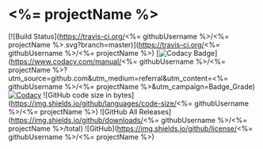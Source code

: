 # <%= projectName %>

[![Build Status](https://travis-ci.org/<%= githubUsername %>/<%= projectName %>.svg?branch=master)](https://travis-ci.org/<%= githubUsername %>/<%= projectName %>)
[![Codacy Badge](https://api.codacy.com/project/badge/Grade/UPDATE_WITH_CODACY_ID)](https://www.codacy.com/manual/<%= githubUsername %>/<%= projectName %>?utm_source=github.com&amp;utm_medium=referral&amp;utm_content=<%= githubUsername %>/<%= projectName %>&amp;utm_campaign=Badge_Grade)
[![Codacy](https://api.codacy.com/project/badge/coverage/UPDATE_WITH_CODACY_ID)](https://www.codacy.com/app/codacy/node-codacy-coverage)
![GitHub code size in bytes](https://img.shields.io/github/languages/code-size/<%= githubUsername %>/<%= projectName %>)
![GitHub All Releases](https://img.shields.io/github/downloads/<%= githubUsername %>/<%= projectName %>/total)
![GitHub](https://img.shields.io/github/license/<%= githubUsername %>/<%= projectName %>)
